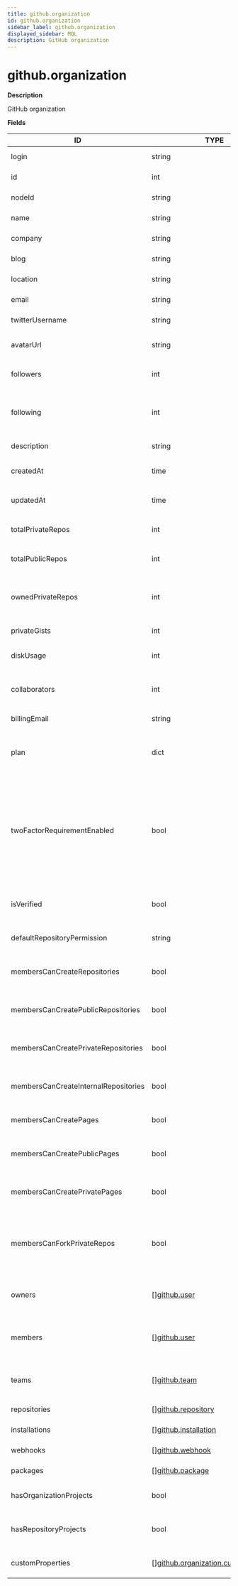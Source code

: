 ```yaml
---
title: github.organization
id: github.organization
sidebar_label: github.organization
displayed_sidebar: MQL
description: GitHub organization
---
```


# github.organization

**Description**

GitHub organization

**Fields**

| ID                                   | TYPE                                                                                  | DESCRIPTION                                                                                                                                             |
| ------------------------------------ | ------------------------------------------------------------------------------------- | ------------------------------------------------------------------------------------------------------------------------------------------------------- |
| login                                | string                                                                                | Organization login                                                                                                                                      |
| id                                   | int                                                                                   | Organization ID                                                                                                                                         |
| nodeId                               | string                                                                                | Organization global node ID                                                                                                                             |
| name                                 | string                                                                                | Organization name                                                                                                                                       |
| company                              | string                                                                                | Organization company                                                                                                                                    |
| blog                                 | string                                                                                | Organization blog                                                                                                                                       |
| location                             | string                                                                                | Organization location                                                                                                                                   |
| email                                | string                                                                                | Organization email                                                                                                                                      |
| twitterUsername                      | string                                                                                | Organization Twitter handle                                                                                                                             |
| avatarUrl                            | string                                                                                | Organization profile picture URL                                                                                                                        |
| followers                            | int                                                                                   | Organization's number of followers                                                                                                                      |
| following                            | int                                                                                   | Number of organizations the organization is following                                                                                                   |
| description                          | string                                                                                | Organization description                                                                                                                                |
| createdAt                            | time                                                                                  | Create time for the organization                                                                                                                        |
| updatedAt                            | time                                                                                  | Update time for the organization                                                                                                                        |
| totalPrivateRepos                    | int                                                                                   | Number of private repositories                                                                                                                          |
| totalPublicRepos                     | int                                                                                   | Number of public repositories                                                                                                                           |
| ownedPrivateRepos                    | int                                                                                   | Number of owned private repositories for the organization                                                                                               |
| privateGists                         | int                                                                                   | Number of private gists                                                                                                                                 |
| diskUsage                            | int                                                                                   | Disk usage for the organization                                                                                                                         |
| collaborators                        | int                                                                                   | Number of collaborators for the organization                                                                                                            |
| billingEmail                         | string                                                                                | Organization billing email                                                                                                                              |
| plan                                 | dict                                                                                  | GitHub plan the organization is subscribed to                                                                                                           |
| twoFactorRequirementEnabled          | bool                                                                                  | Whether two-factor authentication is required for all members. This value will be null if the API token does not have owner access on the organization. |
| isVerified                           | bool                                                                                  | Whether the organization is verified by GitHub                                                                                                          |
| defaultRepositoryPermission          | string                                                                                | The default repository permission                                                                                                                       |
| membersCanCreateRepositories         | bool                                                                                  | Whether members can create repositories                                                                                                                 |
| membersCanCreatePublicRepositories   | bool                                                                                  | Whether members can create public repositories                                                                                                          |
| membersCanCreatePrivateRepositories  | bool                                                                                  | Whether members can create private repositories                                                                                                         |
| membersCanCreateInternalRepositories | bool                                                                                  | Whether members can create internal repositories                                                                                                        |
| membersCanCreatePages                | bool                                                                                  | Whether members can create pages                                                                                                                        |
| membersCanCreatePublicPages          | bool                                                                                  | Whether members can create public pages                                                                                                                 |
| membersCanCreatePrivatePages         | bool                                                                                  | Whether members can create private pages                                                                                                                |
| membersCanForkPrivateRepos           | bool                                                                                  | Whether members can fork private repositories to their own GitHub account                                                                               |
| owners                               | &#91;&#93;[github.user](github.user.md)                                               | List of users that are part of the owners group                                                                                                         |
| members                              | &#91;&#93;[github.user](github.user.md)                                               | List of users that are part of the members group                                                                                                        |
| teams                                | &#91;&#93;[github.team](github.team.md)                                               | List of users that are part of the teams group                                                                                                          |
| repositories                         | &#91;&#93;[github.repository](github.repository.md)                                   | List of repositories                                                                                                                                    |
| installations                        | &#91;&#93;[github.installation](github.installation.md)                               | List of GitHub installations                                                                                                                            |
| webhooks                             | &#91;&#93;[github.webhook](github.webhook.md)                                         | List of webhooks                                                                                                                                        |
| packages                             | &#91;&#93;[github.package](github.package.md)                                         | List of packages                                                                                                                                        |
| hasOrganizationProjects              | bool                                                                                  | Whether the organization has projects                                                                                                                   |
| hasRepositoryProjects                | bool                                                                                  | Whether projects in the organization have projects                                                                                                      |
| customProperties                     | &#91;&#93;[github.organization.customProperty](github.organization.customproperty.md) | Organization custom properties                                                                                                                          |

